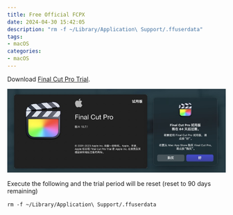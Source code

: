 ```yaml
---
title: Free Official FCPX
date: 2024-04-30 15:42:05
description: "rm -f ~/Library/Application\ Support/.ffuserdata"
tags:
- macOS
categories:
- macOS
---
```


Download [Final Cut Pro Trial](https://www.apple.com/final-cut-pro/trial/).

![](44_fcpx_crack/1.jpg)

Execute the following and the trial period will be reset (reset to 90 days remaining)

```shell
rm -f ~/Library/Application\ Support/.ffuserdata
```


